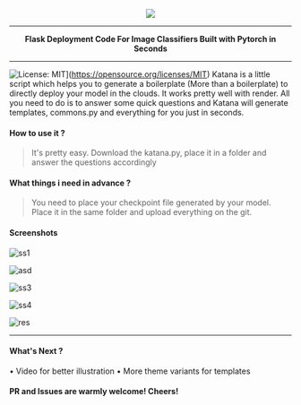 
<p align="center">
  <img src="https://i.imgur.com/i1vyQAe.jpg">
</p>
<hr>
<p align="center"><b>Flask Deployment Code For Image Classifiers Built with Pytorch in Seconds</b></p>
<hr>

![License: MIT](https://img.shields.io/badge/License-MIT-yellow.svg)](https://opensource.org/licenses/MIT)
Katana is a little script which helps you to generate a boilerplate (More than a boilerplate) to directly deploy your model in the clouds. It works pretty well with render. All you need to do is to answer some quick questions and Katana will generate templates, commons.py and everything for you just in seconds.

#### How to use it ?

> It's pretty easy. Download the katana.py, place it in a folder and answer the questions accordingly

#### What things i need in advance ?
>You need to place your checkpoint file generated by your model. Place it in the same folder and upload everything on the git.
 
 #### Screenshots

![ss1](https://i.imgur.com/5LS1MFr.png)

![asd](https://i.imgur.com/mDdEEQw.png)

![ss3](https://i.imgur.com/7EHRTkA.png)

![ss4](https://i.imgur.com/ZHtCeBp.png)

![res](https://i.imgur.com/gbLmObE.png)
<hr>

#### What's Next ?
• Video for better illustration
• More theme variants for templates

#### PR and Issues are warmly welcome! Cheers!
